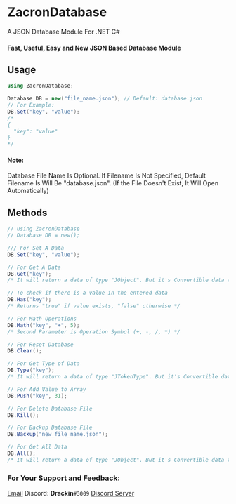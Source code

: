 # ZacronDatabase
 A JSON Database Module For .NET C#
#### Fast, Useful, Easy and New JSON Based Database Module
## Usage
```csharp
using ZacronDatabase;

Database DB = new("file_name.json"); // Default: database.json
// For Example:
DB.Set("key", "value");
/*
{
  "key": "value"
}
*/
```

#### Note:
Database File Name Is Optional. If Filename Is Not Specified, Default Filename Is Will Be "database.json". (If the File Doesn't Exist, It Will Open Automatically)

## Methods
```csharp
// using ZacronDatabase
// Database DB = new();

/// For Set A Data
DB.Set("key", "value");

// For Get A Data
DB.Get("key");
/* It will return a data of type "JObject". But it's Convertible data type. */

// To check if there is a value in the entered data
DB.Has("key");
/* Returns "true" if value exists, "false" otherwise */

// For Math Operations
DB.Math("key", "+", 5);
/* Second Parameter is Operation Symbol (+, -, /, *) */

// For Reset Database
DB.Clear();

// For Get Type of Data
DB.Type("key");
/* It will return a data of type "JTokenType". But it's Convertible data type. */

// For Add Value to Array
DB.Push("key", 31);

// For Delete Database File
DB.Kill();

// For Backup Database File
DB.Backup("new_file_name.json");

// For Get All Data
DB.All();
/* It will return a data of type "JObject". But it's Convertible data type. */
```

### For Your Support and Feedback:
[Email](sonaycannet10@gmail.com)
Discord: **Drackin**`#3009`
[Discord Server](https://discord.gg/3xBrFDgkdP)
